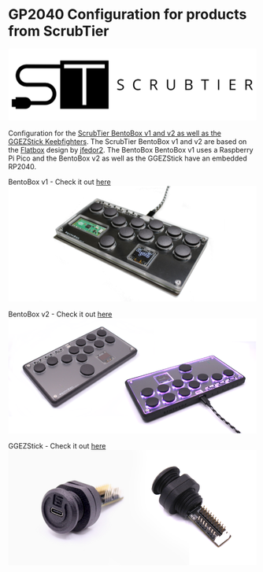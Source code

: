 # GP2040 Configuration for products from ScrubTier

![ScrubTier logo](assets/ScrubTier_Large.png)

Configuration for the [ScrubTier BentoBox v1 and v2 as well as the GGEZStick Keebfighters](https://https://scrubtier.co.uk/).  The ScrubTier BentoBox v1 and v2 are based on the [Flatbox](https://github.com/jfedor2/flatbox) design by [jfedor2](https://github.com/jfedor2). The BentoBox BentoBox v1 uses a Raspberry Pi Pico and the BentoBox v2 as well as the GGEZStick have an embedded RP2040.

BentoBox v1 - Check it out [here](https://scrubtier.co.uk/products/bentobox)
![Mavercade Keebfighter 00](assets/ST_BentoBoxV1.png)

BentoBox v2 - Check it out [here](https://scrubtier.co.uk/products/bentobox-v2)
![Mavercade Keebfighter 01](assets/ST_BentoBoxV2.png)

GGEZStick - Check it out [here](https://scrubtier.co.uk/products/ggez-stick)
![Mavercade Keebfighter 02](assets/ST_GGEZStick.png)